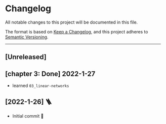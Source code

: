 # Changelog

All notable changes to this project will be documented in this file.

The format is based on [Keep a Changelog](https://keepachangelog.com/en/1.0.0/),
and this project adheres to [Semantic Versioning](https://semver.org/spec/v2.0.0.html).
****

## [Unreleased]

## [chapter 3: Done] 2022-1-27

- learned `03_linear-networks`

## [2022-1-26] 🪜

- Initial commit 🎊
